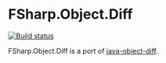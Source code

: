# FSharp.Object.Diff

[![Build status](https://ci.appveyor.com/api/projects/status/7fc99206jfdfua11/branch/master?svg=true)](https://ci.appveyor.com/project/pocketberserker/fsharp-object-diff/branch/master)

FSharp.Object.Diff is a port of [java-object-diff](https://github.com/SQiShER/java-object-diff).

